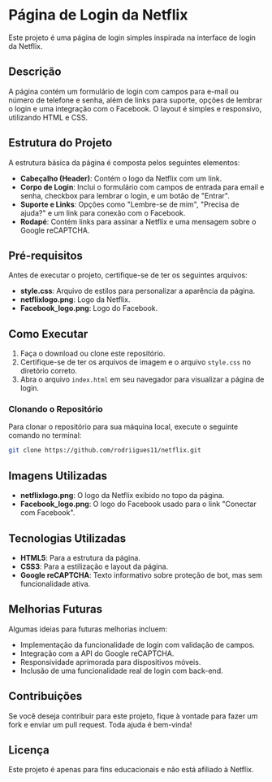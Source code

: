 # Página de Login da Netflix

Este projeto é uma página de login simples inspirada na interface de login da Netflix.

## Descrição

A página contém um formulário de login com campos para e-mail ou número de telefone e senha, além de links para suporte, opções de lembrar o login e uma integração com o Facebook. O layout é simples e responsivo, utilizando HTML e CSS.

## Estrutura do Projeto

A estrutura básica da página é composta pelos seguintes elementos:

- **Cabeçalho (Header)**: Contém o logo da Netflix com um link.
- **Corpo de Login**: Inclui o formulário com campos de entrada para email e senha, checkbox para lembrar o login, e um botão de "Entrar".
- **Suporte e Links**: Opções como "Lembre-se de mim", "Precisa de ajuda?" e um link para conexão com o Facebook.
- **Rodapé**: Contém links para assinar a Netflix e uma mensagem sobre o Google reCAPTCHA.

## Pré-requisitos

Antes de executar o projeto, certifique-se de ter os seguintes arquivos:

- **style.css**: Arquivo de estilos para personalizar a aparência da página.
- **netflixlogo.png**: Logo da Netflix.
- **Facebook_logo.png**: Logo do Facebook.

## Como Executar

1. Faça o download ou clone este repositório.
2. Certifique-se de ter os arquivos de imagem e o arquivo `style.css` no diretório correto.
3. Abra o arquivo `index.html` em seu navegador para visualizar a página de login.

### Clonando o Repositório

Para clonar o repositório para sua máquina local, execute o seguinte comando no terminal:

```bash
git clone https://github.com/rodriigues11/netflix.git
```

## Imagens Utilizadas

- **netflixlogo.png**: O logo da Netflix exibido no topo da página.
- **Facebook_logo.png**: O logo do Facebook usado para o link "Conectar com Facebook".

## Tecnologias Utilizadas

- **HTML5**: Para a estrutura da página.
- **CSS3**: Para a estilização e layout da página.
- **Google reCAPTCHA**: Texto informativo sobre proteção de bot, mas sem funcionalidade ativa.

## Melhorias Futuras

Algumas ideias para futuras melhorias incluem:

- Implementação da funcionalidade de login com validação de campos.
- Integração com a API do Google reCAPTCHA.
- Responsividade aprimorada para dispositivos móveis.
- Inclusão de uma funcionalidade real de login com back-end.

## Contribuições

Se você deseja contribuir para este projeto, fique à vontade para fazer um fork e enviar um pull request. Toda ajuda é bem-vinda!

## Licença

Este projeto é apenas para fins educacionais e não está afiliado à Netflix.
